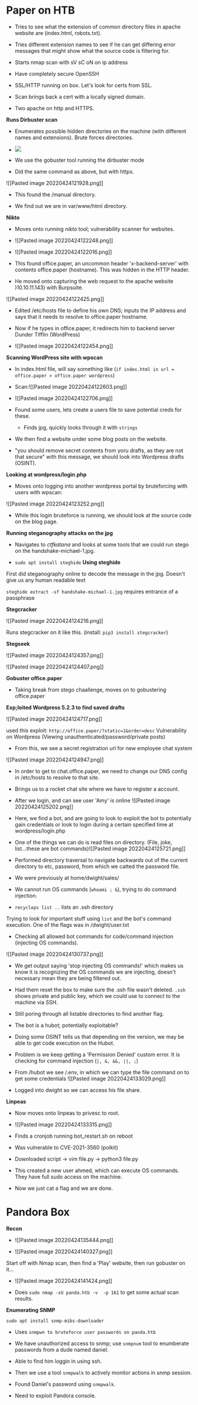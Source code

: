 # Paper on HTB

- Tries to see what the extension of common directory files in apache website are (index.html, robots.txt).

- Tries different extension names to see if he can get differing error messages that might show what the source code is filtering for.

- Starts nmap scan with sV sC oN on ip address

- Have completely secure OpenSSH

- SSL/HTTP running on box. Let's look for certs from SSL.

- Scan brings back a cert with a locally signed domain. 

- Two apache on http and HTTPS.

**Runs Dirbuster scan**

- Enumerates possible hidden directories on the machine (with different names and extensions). Brute forces directories.

- ![](https://cdn.ethereal.bond/file/github-images/Pasted+image+20220424121655.png)

- We use the gobuster tool running the dirbuster mode


- Did the same command as above, but with https.

![[Pasted image 20220424121928.png]]

- This found the /manual directory.

- We find out we are in var/www/html directory.

**Nikto**

- Moves onto running *nikto* tool; vulnerability scanner for websites.
- ![[Pasted image 20220424122248.png]]

- ![[Pasted image 20220424122016.png]]
- This found office.paper, an uncommon header 'x-backend-server' with contents office.paper (hostname). This was hidden in the HTTP header.

- He moved onto capturing the web request to the apache website )10.10.11.143) with Burpsuite.

![[Pasted image 20220424122425.png]]

- Edited /etc/hosts file to define his own DNS; inputs the IP address and says that it needs to resolve to office.paper hostname. 

- Now if he types in office.paper, it redirects him to backend server Dunder Tifflin (WordPress)

- ![[Pasted image 20220424122454.png]]

**Scanning WordPress site with wpscan**

- In index.html file, will say something like (`if index.html in url = office.paper > office.paper wordpress`)

- Scan:![[Pasted image 20220424122603.png]]

- ![[Pasted image 20220424122706.png]]

- Found some users, lets create a users file to save potential creds for these.

	- Finds jpg, quickly looks through it with `strings`

- We then find a website under some blog posts on the website.

- "you should remove secret contents from yoru drafts, as they are not that secure" with this message, we should look into Wordpress drafts (OSINT).

**Looking at wordpress/login.php**

- Moves onto logging into another wordpress portal by bruteforcing with users with wpscan:

![[Pasted image 20220424123252.png]]

- While this login bruteforce is running, we should look at the source code on the blog page.

**Running steganography attacks on the jpg**

- Navigates to *ctfkatana* and looks at some tools that we could run stego on the handshake-michael-1.jpg.

- `sudo apt install steghide` **Using steghide**

First did steganography online to decode the message in the jpg. Doesn't give us any human readable text

`steghide extract -sf handshake-michael-1.jpg` requires entrance of a passphrase


**Stegcracker**

![[Pasted image 20220424124216.png]]

Runs stegcracker on it like this. (install: `pip3 install stegcracker`)

**Stegseek**

![[Pasted image 20220424124357.png]]

![[Pasted image 20220424124407.png]]

**Gobuster office.paper**

- Taking break from stego chaallenge, moves on to gobustering office.paper

**Exp;loited Wordpress 5.2.3 to find saved drafts**

![[Pasted image 20220424124717.png]]

used this exploit: `http://office.paper/?static=1&order=desc` Vulnerability on Wordpress (Viewing unauthenticated/password/private posts)

- From this, we see a secret registration url for new employee chat system

![[Pasted image 20220424124947.png]]

- In order to get to chat.office.paper, we need to change our DNS config in /etc/hosts to resolve to that site.

- Brings us to a rocket chat site where we have to register a account.

- After we login, and can see user 'Amy' is online
![[Pasted image 20220424125202.png]]


- Here, we find a bot, and are going to look to exploit the bot to potentially gain credentials or look to login during a certain specified time at wordpress/login.php

- One of the things we can do is read files on directory. (File, joke, list...these are bot commands)![[Pasted image 20220424125721.png]] 

- Performed directory traversal to navigate backwards out of the current directory to etc, password, from which we catted the password file. 

- We were previously at home/dwight/sales/

- We cannot run OS commands (`whoami ; &`), trying to do command injection.

- `recyclops list ..` lists an .ssh directory 

Trying to look for important stuff using `list` and the bot's command execution. One of the flags was in /dwight/user.txt

- Checking all allowed bot commands for code/command  injection (injecting OS commands).

![[Pasted image 20220424130737.png]]

- We get output saying 'stop injecting OS commands!' which makes us know it is recognizing the OS commands we are injecting, doesn't necessary mean they are being filtered out.

- Had them reset the box to make sure the .ssh file wasn't deleted. `.ssh` shows private and public key, which we could use to connect to the machine via SSH.

- Still poring through all listable directories to find another flag.

- The bot is a hubot; potentially exploitable?

- Doing some OSINT tells us that depending on the version, we may be able to get code execution on the Hubot.

- Problem is we keep getting a 'Permission Denied' custom error. It is checking for command injection (`|, &, &&, ||, ;`)


- From /hubot we see /.env, in which we can type the file command on to get some credentials 
![[Pasted image 20220424133029.png]]

- Logged into dwight so we can access his file share. 

**Linpeas**

- Now moves onto linpeas to privesc to root.

- ![[Pasted image 20220424133315.png]]



- Finds a cronjob running bot_restart.sh on reboot

- Was vulnerable to CVE-2021-3560 (polkit)

- Downloaded script -> vim file.py -> python3 file.py

- This created a new user ahmed, which can execute OS commands. They have full sudo access on the machine. 

- Now we just cat a flag and we are done.

# Pandora Box

**Recon** 

- ![[Pasted image 20220424135444.png]]

- ![[Pasted image 20220424140327.png]]

Start off with Nmap scan, then find a 'Play' website, then run gobuster on it... 

- ![[Pasted image 20220424141424.png]]

- Does `sudo nmap -sU panda.htb -v  -p 161`  to get some actual scan results.

**Enumerating SNMP**

`sudo apt install snmp-mibs-downloader`

- Uses `snmpwn to bruteforce user passwords on panda.htb`

- We have unauthorized access to snmp; use `snmpnum` tool to enumberate passwords from a dude named daniel.

- Able to find him loggin in using ssh.

- Then we use a tool `snmpwalk` to actively monitor actions in snmp session.

- Found Daniel's password using `snmpwalk`.

- Need to exploit Pandora console.




